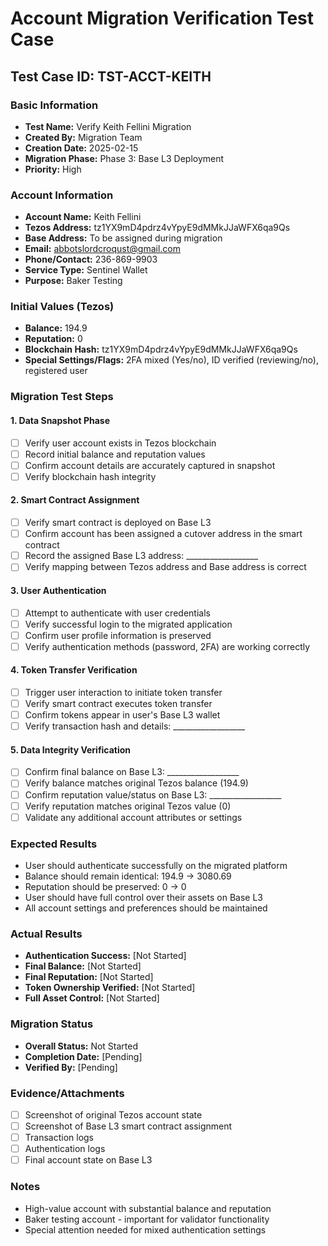 # Account Migration Verification Test Case

## Test Case ID: TST-ACCT-KEITH

### Basic Information
- **Test Name:** Verify Keith Fellini Migration
- **Created By:** Migration Team
- **Creation Date:** 2025-02-15
- **Migration Phase:** Phase 3: Base L3 Deployment
- **Priority:** High

### Account Information
- **Account Name:** Keith Fellini
- **Tezos Address:** tz1YX9mD4pdrz4vYpyE9dMMkJJaWFX6qa9Qs
- **Base Address:** To be assigned during migration
- **Email:** abbotslordcroqust@gmail.com
- **Phone/Contact:** 236-869-9903
- **Service Type:** Sentinel Wallet
- **Purpose:** Baker Testing

### Initial Values (Tezos)
- **Balance:** 194.9
- **Reputation:** 0
- **Blockchain Hash:** tz1YX9mD4pdrz4vYpyE9dMMkJJaWFX6qa9Qs
- **Special Settings/Flags:** 2FA mixed (Yes/no), ID verified (reviewing/no), registered user

### Migration Test Steps

#### 1. Data Snapshot Phase
- [ ] Verify user account exists in Tezos blockchain
- [ ] Record initial balance and reputation values
- [ ] Confirm account details are accurately captured in snapshot
- [ ] Verify blockchain hash integrity

#### 2. Smart Contract Assignment
- [ ] Verify smart contract is deployed on Base L3
- [ ] Confirm account has been assigned a cutover address in the smart contract
- [ ] Record the assigned Base L3 address: __________________
- [ ] Verify mapping between Tezos address and Base address is correct

#### 3. User Authentication
- [ ] Attempt to authenticate with user credentials
- [ ] Verify successful login to the migrated application
- [ ] Confirm user profile information is preserved
- [ ] Verify authentication methods (password, 2FA) are working correctly

#### 4. Token Transfer Verification
- [ ] Trigger user interaction to initiate token transfer
- [ ] Verify smart contract executes token transfer
- [ ] Confirm tokens appear in user's Base L3 wallet
- [ ] Verify transaction hash and details: __________________

#### 5. Data Integrity Verification
- [ ] Confirm final balance on Base L3: __________________
- [ ] Verify balance matches original Tezos balance (194.9)
- [ ] Confirm reputation value/status on Base L3: __________________
- [ ] Verify reputation matches original Tezos value (0)
- [ ] Validate any additional account attributes or settings

### Expected Results
- User should authenticate successfully on the migrated platform
- Balance should remain identical: 194.9 → 3080.69
- Reputation should be preserved: 0 → 0
- User should have full control over their assets on Base L3
- All account settings and preferences should be maintained

### Actual Results
- **Authentication Success:** [Not Started]
- **Final Balance:** [Not Started]
- **Final Reputation:** [Not Started]
- **Token Ownership Verified:** [Not Started]
- **Full Asset Control:** [Not Started]

### Migration Status
- **Overall Status:** Not Started
- **Completion Date:** [Pending]
- **Verified By:** [Pending]

### Evidence/Attachments
- [ ] Screenshot of original Tezos account state
- [ ] Screenshot of Base L3 smart contract assignment
- [ ] Transaction logs
- [ ] Authentication logs
- [ ] Final account state on Base L3

### Notes
- High-value account with substantial balance and reputation
- Baker testing account - important for validator functionality
- Special attention needed for mixed authentication settings 